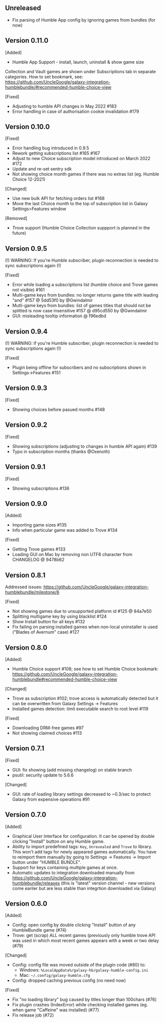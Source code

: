 ## Unreleased

- Fix parsing of Humble App config by ignoring games from bundles (for now)

## Version 0.11.0
[Added]
- Humble App Support - install, launch, uninstall & show game size

Collection and Vault games are shown under Subscriptions tab in separate categories.
How to set bookmark, see:
https://github.com/UncleGoogle/galaxy-integration-humblebundle/#recommended-humble-choice-view

[Fixed]
- Adjusting to humble API changes in May 2022 #183
- Error handling in case of authorisation cookie invalidation #179

## Version 0.10.0

[Fixed]
- Error handling bug introduced in 0.9.5
- Rework getting subscriptions list #165 #167
- Adjust to new Choice subscription model introduced on March 2022 #172 
- Update and re-set sentry sdk
- Not showing choice month games if there was no extras list (eg. Humble Choice 12-2021)

[Changed]
- Use new bulk API for fetching orders list #168 
- Move the last Choice month to the top of subscription list in Galaxy Settings>Features window

[Removed]
- Trove support (Humble Choice Collection suppport is planned in the future)

## Version 0.9.5
(!) WARNING: If you're Humble subscriber, plugin reconnection is needed to sync subscriptions again (!)

[Fixed]
- Error while loading a subscriptions list (humble choice and Trove games not visible) #161
- Multi-game keys from bundles: no longer returns game title with leading "and" #157 @ 5dd53f0 by @Gwindalmir
- Mutli-game keys from bundles: list of games titles that should not be splitted is now case insensitive #157 @ d95cd550 by @Gwindalmir
- GUI: misleading tooltip information @ f96edbd

## Version 0.9.4
(!) WARNING: If you're Humble subscriber, plugin reconnection is needed to sync subscriptions again (!)

[Fixed]
- Plugin being offline for subscribers and no subscriptions shown in Settings->Features #151

## Version 0.9.3

[Fixed]
- Showing choices before pasued months #148

## Version 0.9.2

[Fixed]
- Showing subscriptions (adjusting to changes in humble API again) #139
- Typo in subscription months (thanks @Oxenoth)

## Version 0.9.1

[Fixed]
- Showing subscriptions #136
## Version 0.9.0

[Added]
- Importing game sizes #135
- Info when particular game was added to Trove #134

[Fixed]
- Getting Trove games #133
- Loading GUI on Mac by removing non UTF8 character from CHANGELOG @ 9478b62


## Version 0.8.1
Addressed issues: https://github.com/UncleGoogle/galaxy-integration-humblebundle/milestone/6

[Fixed]
- Not showing games due to unsupported platform id #125 @ 84a7e50
- Splitting multigame key by using blacklist #124
- Show Install button for all keys #132
- Fix failing on parsing installed games when non-local uninstaller is used ("Blades of Avernum" case) #127

## Version 0.8.0

[Added]
- Humble Choice support #108; see how to set Humble Choice bookmark:
https://github.com/UncleGoogle/galaxy-integration-humblebundle#recommended-humble-choice-view

[Changed]
- Trove as subscription #102; trove access is automatically detected but it can be overwritten from Galaxy Settings -> Features
- Installed games detection: limit executable search to root level #119

[Fixed]
- Downloading DRM-free games #97
- Not showing claimed choices #113


## Version 0.7.1

[Fixed]
- GUI: fix showing (add missing changelog) on stable branch
- psutil: security update to 5.6.6

[Changed]
- GUI: rate of loading library settings decreased to ~0.3/sec to protect Galaxy from expensive operations #91

## Version 0.7.0

[Added]
- Graphical User Interface for configuration. It can be opened by double clicking "Install" button on any Humble game.
- Ability to import predefined tags: `Key`, `Unrevealed` and `Trove` to library. This won't add tags for newly appeared games automatically. You have to reimport them manually by going to Settings -> Features -> Import button under "HUMBLE BUNDLE".
- Support for keys containing multiple games at once.
- Automatic updates to integration downloaded manually from https://github.com/UncleGoogle/galaxy-integration-humblebundle/releases (this is "latest" version channel - new versions come eariler but are less stable than integrtion downloaded via Galaxy)

## Version 0.6.0

[Added]
- Config: open config by double clicking "Install" button of any HumbleBundle game (#74)
- Trove: get (scrap) ALL recent games (previously only humble trove API was used in which most recent games appears with a week or two delay (#79)

[Changed]
- Config: config file was moved outside of the plugin code (#80) to:
    - Windows: `%LocalAppData%/galaxy-hb/galaxy-humble-config.ini`
    - Mac: `~/.config/galaxy-humble.cfg`
- Config: dropped caching previous config (no need now)

[Fixed]
- Fix "no loading library" bug caused by titles longer than 100chars (#76)
- Fix plugin crashes (IndexError) while checking installed games (eg. when game "Caffeine" was installed) (#77)
- Fix release job (#72)